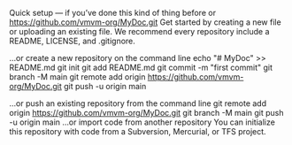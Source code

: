 Quick setup — if you’ve done this kind of thing before
or	
https://github.com/vmvm-org/MyDoc.git
Get started by creating a new file or uploading an existing file. We recommend every repository include a README, LICENSE, and .gitignore.

…or create a new repository on the command line
echo "# MyDoc" >> README.md
git init
git add README.md
git commit -m "first commit"
git branch -M main
git remote add origin https://github.com/vmvm-org/MyDoc.git
git push -u origin main
                
…or push an existing repository from the command line
git remote add origin https://github.com/vmvm-org/MyDoc.git
git branch -M main
git push -u origin main
…or import code from another repository
You can initialize this repository with code from a Subversion, Mercurial, or TFS project.

